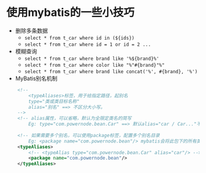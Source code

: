 # 使用mybatis的一些小技巧

- 删除多条数据
  - `select * from t_car where id in (${ids})`
  - `select * from t_car where id = 1 or id = 2 ...`
- 模糊查询
  - `select * from t_car where brand like '%${brand}%'`
  - `select * from t_car where color like "%"#{brand}"%"`
  - `select * from t_car where brand like concat('%', #{brand}, '%')`
- MyBatis别名机制
```xml
    <!--
        <typeAliases>标签，用于给指定路径，起别名
        type="类或类目标名称"
        alias="别名" ==> 不区分大小写。
    -->
    <!-- alias属性，可以省略，默认为全限定类名的简写
        Eg: type="com.powernode.bean.Car" ==> 默认alias="car / Car..."不区分大小写。 -->
    
    <!-- 如果需要多个别名，可以使用package标签，配置多个别名目录 
        Eg: <package name="com.powernode.bean"/> mybatis会将此包下的所有类，起别名，默认简名-->
    <typeAliases>
        <!-- <typeAlias type="com.powernode.bean.Car" alias="car"/> -->
        <package name="com.powernode.bean"/>
    </typeAliases>
```